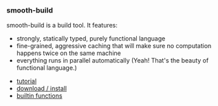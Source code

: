 ### smooth-build

smooth-build is a build tool. It features:
 - strongly, statically typed, purely functional language
 - fine-grained, aggressive caching that will make sure
no computation happens twice on the same machine
 - everything runs in parallel automatically (Yeah! That's the beauty of functional language.)

 * [tutorial](https://github.com/mikosik/smooth-build/blob/master/doc/tutorial.md)
 * [download / install](https://github.com/mikosik/smooth-build/blob/master/doc/install.md)
 * [builtin functions](https://github.com/mikosik/smooth-build/blob/master/doc/api.md)
